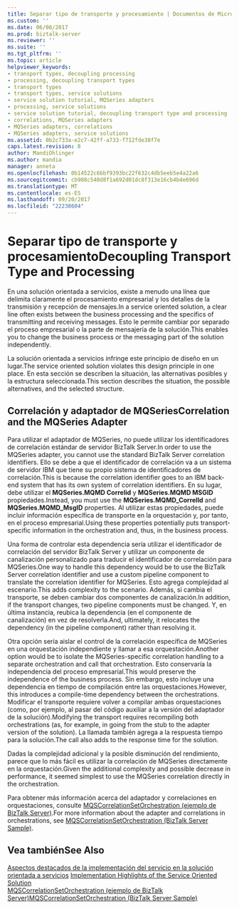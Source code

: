 ```yaml
---
title: Separar tipo de transporte y procesamiento | Documentos de Microsoft
ms.custom: ''
ms.date: 06/08/2017
ms.prod: biztalk-server
ms.reviewer: ''
ms.suite: ''
ms.tgt_pltfrm: ''
ms.topic: article
helpviewer_keywords:
- transport types, decoupling processing
- processing, decoupling transport types
- transport types
- transport types, service solutions
- service solution tutorial, MQSeries adapters
- processing, service solutions
- service solution tutorial, decoupling transport type and processing
- correlations, MQSeries adapters
- MQSeries adapters, correlations
- MQSeries adapters, service solutions
ms.assetid: 0b2c733a-e2c7-42ff-a733-f712fde38f7e
caps.latest.revision: 8
author: MandiOhlinger
ms.author: mandia
manager: anneta
ms.openlocfilehash: 0b14522c6bbf9393bc22f632c4db5eeb5e4a22a6
ms.sourcegitcommit: cb908c540d8f1a692d01dc8f313e16cb4b4e696d
ms.translationtype: MT
ms.contentlocale: es-ES
ms.lasthandoff: 09/20/2017
ms.locfileid: "22238604"
---
```

# <a name="decoupling-transport-type-and-processing"></a><span data-ttu-id="6f9b1-102">Separar tipo de transporte y procesamiento</span><span class="sxs-lookup"><span data-stu-id="6f9b1-102">Decoupling Transport Type and Processing</span></span>
<span data-ttu-id="6f9b1-103">En una solución orientada a servicios, existe a menudo una línea que delimita claramente el procesamiento empresarial y los detalles de la transmisión y recepción de mensajes.</span><span class="sxs-lookup"><span data-stu-id="6f9b1-103">In a service oriented solution, a clear line often exists between the business processing and the specifics of transmitting and receiving messages.</span></span> <span data-ttu-id="6f9b1-104">Esto le permite cambiar por separado el proceso empresarial o la parte de mensajería de la solución.</span><span class="sxs-lookup"><span data-stu-id="6f9b1-104">This enables you to change the business process or the messaging part of the solution independently.</span></span>  
  
 <span data-ttu-id="6f9b1-105">La solución orientada a servicios infringe este principio de diseño en un lugar.</span><span class="sxs-lookup"><span data-stu-id="6f9b1-105">The service oriented solution violates this design principle in one place.</span></span> <span data-ttu-id="6f9b1-106">En esta sección se describen la situación, las alternativas posibles y la estructura seleccionada.</span><span class="sxs-lookup"><span data-stu-id="6f9b1-106">This section describes the situation, the possible alternatives, and the selected structure.</span></span>  
  
## <a name="correlation-and-the-mqseries-adapter"></a><span data-ttu-id="6f9b1-107">Correlación y adaptador de MQSeries</span><span class="sxs-lookup"><span data-stu-id="6f9b1-107">Correlation and the MQSeries Adapter</span></span>  
 <span data-ttu-id="6f9b1-108">Para utilizar el adaptador de MQSeries, no puede utilizar los identificadores de correlación estándar de servidor BizTalk Server.</span><span class="sxs-lookup"><span data-stu-id="6f9b1-108">In order to use the MQSeries adapter, you cannot use the standard BizTalk Server correlation identifiers.</span></span> <span data-ttu-id="6f9b1-109">Ello se debe a que el identificador de correlación va a un sistema de servidor IBM que tiene su propio sistema de identificadores de correlación.</span><span class="sxs-lookup"><span data-stu-id="6f9b1-109">This is because the correlation identifier goes to an IBM back-end system that has its own system of correlation identifiers.</span></span> <span data-ttu-id="6f9b1-110">En su lugar, debe utilizar el **MQSeries.MQMD Correlid** y **MQSeries.MQMD MSGID** propiedades.</span><span class="sxs-lookup"><span data-stu-id="6f9b1-110">Instead, you must use the **MQSeries.MQMD_CorrelId** and **MQSeries.MQMD_MsgID** properties.</span></span> <span data-ttu-id="6f9b1-111">Al utilizar estas propiedades, puede incluir información específica de transporte en la orquestación y, por tanto, en el proceso empresarial.</span><span class="sxs-lookup"><span data-stu-id="6f9b1-111">Using these properties potentially puts transport-specific information in the orchestration and, thus, in the business process.</span></span>  
  
 <span data-ttu-id="6f9b1-112">Una forma de controlar esta dependencia sería utilizar el identificador de correlación del servidor BizTalk Server y utilizar un componente de canalización personalizado para traducir el identificador de correlación para MQSeries.</span><span class="sxs-lookup"><span data-stu-id="6f9b1-112">One way to handle this dependency would be to use the BizTalk Server correlation identifier and use a custom pipeline component to translate the correlation identifier for MQSeries.</span></span> <span data-ttu-id="6f9b1-113">Esto agrega complejidad al escenario.</span><span class="sxs-lookup"><span data-stu-id="6f9b1-113">This adds complexity to the scenario.</span></span> <span data-ttu-id="6f9b1-114">Además, si cambia el transporte, se deben cambiar dos componentes de canalización.</span><span class="sxs-lookup"><span data-stu-id="6f9b1-114">In addition, if the transport changes, two pipeline components must be changed.</span></span> <span data-ttu-id="6f9b1-115">Y, en última instancia, reubica la dependencia (en el componente de canalización) en vez de resolverla.</span><span class="sxs-lookup"><span data-stu-id="6f9b1-115">And, ultimately, it relocates the dependency (in the pipeline component) rather than resolving it.</span></span>  
  
 <span data-ttu-id="6f9b1-116">Otra opción sería aislar el control de la correlación específica de MQSeries en una orquestación independiente y llamar a esa orquestación.</span><span class="sxs-lookup"><span data-stu-id="6f9b1-116">Another option would be to isolate the MQSeries-specific correlation handling to a separate orchestration and call that orchestration.</span></span> <span data-ttu-id="6f9b1-117">Esto conservaría la independencia del proceso empresarial.</span><span class="sxs-lookup"><span data-stu-id="6f9b1-117">This would preserve the independence of the business process.</span></span> <span data-ttu-id="6f9b1-118">Sin embargo, esto incluye una dependencia en tiempo de compilación entre las orquestaciones.</span><span class="sxs-lookup"><span data-stu-id="6f9b1-118">However, this introduces a compile-time dependency between the orchestrations.</span></span> <span data-ttu-id="6f9b1-119">Modificar el transporte requiere volver a compilar ambas orquestaciones (como, por ejemplo, al pasar del código auxiliar a la versión del adaptador de la solución).</span><span class="sxs-lookup"><span data-stu-id="6f9b1-119">Modifying the transport requires recompiling both orchestrations (as, for example, in going from the stub to the adapter version of the solution).</span></span> <span data-ttu-id="6f9b1-120">La llamada también agrega a la respuesta tiempo para la solución.</span><span class="sxs-lookup"><span data-stu-id="6f9b1-120">The call also adds to the response time for the solution.</span></span>  
  
 <span data-ttu-id="6f9b1-121">Dadas la complejidad adicional y la posible disminución del rendimiento, parece que lo más fácil es utilizar la correlación de MQSeries directamente en la orquestación.</span><span class="sxs-lookup"><span data-stu-id="6f9b1-121">Given the additional complexity and possible decrease in performance, it seemed simplest to use the MQSeries correlation directly in the orchestration.</span></span>  
  
 <span data-ttu-id="6f9b1-122">Para obtener más información acerca del adaptador y correlaciones en orquestaciones, consulte [MQSCorrelationSetOrchestration (ejemplo de BizTalk Server)](../core/mqscorrelationsetorchestration-biztalk-server-sample.md).</span><span class="sxs-lookup"><span data-stu-id="6f9b1-122">For more information about the adapter and correlations in orchestrations, see [MQSCorrelationSetOrchestration (BizTalk Server Sample)](../core/mqscorrelationsetorchestration-biztalk-server-sample.md).</span></span>  
  
## <a name="see-also"></a><span data-ttu-id="6f9b1-123">Vea también</span><span class="sxs-lookup"><span data-stu-id="6f9b1-123">See Also</span></span>  
 <span data-ttu-id="6f9b1-124">[Aspectos destacados de la implementación del servicio en la solución orientada a servicios](../core/implementation-highlights-of-the-service-oriented-solution.md) </span><span class="sxs-lookup"><span data-stu-id="6f9b1-124">[Implementation Highlights of the Service Oriented Solution](../core/implementation-highlights-of-the-service-oriented-solution.md) </span></span>  
 [<span data-ttu-id="6f9b1-125">MQSCorrelationSetOrchestration (ejemplo de BizTalk Server)</span><span class="sxs-lookup"><span data-stu-id="6f9b1-125">MQSCorrelationSetOrchestration (BizTalk Server Sample)</span></span>](../core/mqscorrelationsetorchestration-biztalk-server-sample.md)